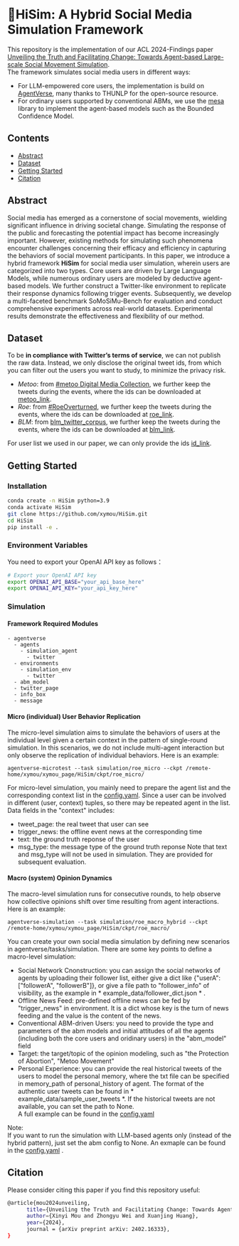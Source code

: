 # 🙌HiSim: A Hybrid Social Media Simulation Framework

This repository is the implementation of our ACL 2024-Findings paper [Unveiling the Truth and Facilitating Change: Towards Agent-based Large-scale Social Movement Simulation](https://arxiv.org/abs/2402.16333).   
The framework simulates social media users in different ways:   
- For LLM-empowered core users, the implementation is build on [AgentVerse](https://github.com/OpenBMB/AgentVerse), many thanks to THUNLP for the open-source resource.
- For ordinary users supported by conventional ABMs, we use the [mesa](https://mesa.readthedocs.io/en/stable/) library to implement the agent-based models such as the Bounded Confidence Model.


## Contents
- [Abstract](#Abstract)
- [Dataset](#Dataset)
- [Getting Started](#Getting-Started)
- [Citation](#Citation)

## Abstract 
Social media has emerged as a cornerstone of social movements, wielding significant influence in driving societal change. Simulating the response of the public and forecasting the potential impact has become increasingly important. However, existing methods for simulating such phenomena encounter challenges concerning their efficacy and efficiency in capturing the behaviors of social movement participants. In this paper, we introduce a hybrid framework **HiSim** for social media user simulation, wherein users are categorized into two types. Core users are driven by Large Language Models, while numerous ordinary users are modeled by deductive agent-based models. We further construct a Twitter-like environment to replicate their response dynamics following trigger events. Subsequently, we develop a multi-faceted benchmark SoMoSiMu-Bench for evaluation and conduct comprehensive experiments across real-world datasets. Experimental results demonstrate the effectiveness and flexibility of our method.


## Dataset
To be **in compliance with Twitter’s terms of service**, we can not publish the raw data. Instead, we only disclose the original tweet ids, from which you can filter out the users you want to study, to minimize the privacy risk.  
- <i>Metoo</i>: from [#metoo Digital Media Collection](https://dataverse.harvard.edu/dataset.xhtml?persistentId=doi:10.7910/DVN/2SRSKJ), we further keep the tweets during the events, where the ids can be downloaded at [metoo_link](https://drive.google.com/file/d/1qQzQAvDH-eLtg1jPTKe6NkToF7Aq1EAA/view?usp=sharing).
- <i>Roe</i>: from [#RoeOverturned](https://dataverse.harvard.edu/dataset.xhtml?persistentId=doi:10.7910/DVN/STU0J5&version=1.2), we further keep the tweets during the events, where the ids can be downloaded at [roe_link](https://drive.google.com/file/d/13dkJ_P2JzbrDdJkYdwred260Ps-ym-64/view?usp=sharing).
- <i>BLM</i>: from [blm_twitter_corpus](https://github.com/sjgiorgi/blm_twitter_corpus), we further keep the tweets during the events, where the ids can be downloaded at [blm_link](https://drive.google.com/file/d/1HymVETg5SgLJqL1O3bPiT-RcBVSMGEhT/view?usp=sharing).

For user list we used in our paper, we can only provide the ids [id_link](https://drive.google.com/drive/folders/1AaOFZQ0NSwzoeLFdDubE95Kdv3vBHoji?usp=sharing).

## Getting Started
### Installation
```bash
conda create -n HiSim python=3.9
conda activate HiSim
git clone https://github.com/xymou/HiSim.git
cd HiSim
pip install -e .
```

### Environment Variables
You need to export your OpenAI API key as follows：
```bash
# Export your OpenAI API key
export OPENAI_API_BASE="your_api_base_here"
export OPENAI_API_KEY="your_api_key_here"
```

### Simulation
#### Framework Required Modules
```
- agentverse 
  - agents
    - simulation_agent
      - twitter
  - environments
    - simulation_env
      - twitter
  - abm_model
  - twitter_page
  - info_box
  - message
```

#### Micro (individual) User Behavior Replication
The micro-level simulation aims to simulate the behaviors of users at the individual level given a certain context in the pattern of single-round simulation. In this scenarios, we do not include multi-agent interaction but only observe the replication of individual behaviors.
Here is an example:
```shell
agentverse-microtest --task simulation/roe_micro --ckpt /remote-home/xymou/xymou_page/HiSim/ckpt/roe_micro/
```
For micro-level simulation, you mainly need to prepare the agent list and the corresponding context list in the [config.yaml](https://github.com/xymou/HiSim/blob/main/agentverse/tasks/simulation/roe_micro/config.yaml). Since a user can be involved in different (user, context) tuples, so there may be repeated agent in the list. Data fields in the "context" includes:
- tweet_page: the real tweet that user can see
- trigger_news: the offline event news at the corresponding time
- text: the ground truth reponse of the user
- msg_type: the message type of the ground truth reponse
Note that text and msg_type will not be used in simulation. They are provided for subsequent evaluation.

#### Macro (system) Opinion Dynamics
The macro-level simulation runs for consecutive rounds, to help observe how collective opinions shift over time resulting from agent interactions.
Here is an example:
```shell
agentverse-simulation --task simulation/roe_macro_hybrid --ckpt /remote-home/xymou/xymou_page/HiSim/ckpt/roe_macro/
```

You can create your own social media simulation by defining new scenarios in agentverse/tasks/simulation. There are some key points to define a macro-level simulation:
- Social Network Cnonstruction: you can assign the social networks of agents by uploading their follower list, either give a dict like {"userA":["followerA", "followerB"]}, or give a file path to "follower_info" of visibility, as the example in * example_data/follower_dict.json * .
- Offline News Feed: pre-defined offline news can be fed by "trigger_news" in environment. It is a dict whose key is the turn of news feeding and the value is the content of the news.
- Conventional ABM-driven Users: you need to provide the type and parameters of the abm models and initial attitudes of all the agents (including both the core users and oridinary users) in the "abm_model" field
- Target: the target/topic of the opinion modeling, such as "the Protection of Abortion", "Metoo Movement"
- Personal Experience: you can provide the real historical tweets of the users to model the personal memory, where the txt file can be specified in memory_path of personal_history of agent. The format of the authentic user tweets can be found in * example_data/sample_user_tweets *. If the historical tweets are not available, you can set the path to None.  
A full example can be found in the [config.yaml](https://github.com/xymou/HiSim/blob/main/agentverse/tasks/simulation/roe_macro_hybrid/config.yaml)

Note:  
If you want to run the simulation with LLM-based agents only (instead of the hybrid pattern), just set the abm config to None. An exmaple can be found in the [config.yaml](https://github.com/xymou/HiSim/blob/main/agentverse/tasks/simulation/roe_macro_llm/config.yaml)
.


## Citation
Please consider citing this paper if you find this repository useful:
```bash
@article{mou2024unveiling,
      title={Unveiling the Truth and Facilitating Change: Towards Agent-based Large-scale Social Movement Simulation}, 
      author={Xinyi Mou and Zhongyu Wei and Xuanjing Huang},
      year={2024},
      journal = {arXiv preprint arXiv: 2402.16333},
}
```